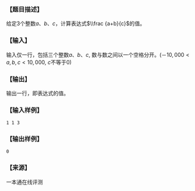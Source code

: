 ### 【题目描述】

给定$3$个整数$a、b、c$，计算表达式$\\frac {a+b}{c}$的值。

### 【输入】

输入仅一行，包括三个整数$a、b、c$, 数与数之间以一个空格分开。($－10,000 < a,b,c < 10,000$, $c$不等于$0$)

### 【输出】

输出一行，即表达式的值。

### 【输入样例】

```
1 1 3
```

### 【输出样例】

```
0
```


 ### 【来源】

 一本通在线评测 